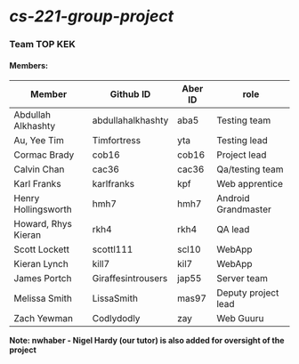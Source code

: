 # *cs-221-group-project*

### Team TOP KEK

#### Members: 

| Member              | Github ID         | Aber ID      | role
----------------------| ------------------|--------------|----------
| Abdullah Alkhashty  | abdullahalkhashty | aba5         | Testing team
| Au, Yee Tim         | Timfortress       | yta          | Testing lead 
| Cormac Brady        | cob16             | cob16        | Project lead
| Calvin Chan         | cac36             | cac36        | Qa/testing team
| Karl Franks         | karlfranks        | kpf          | Web apprentice
| Henry Hollingsworth | hmh7              | hmh7         | Android Grandmaster
| Howard, Rhys Kieran | rkh4              | rkh4         | QA lead
| Scott Lockett       | scottl111         | scl10        | WebApp
| Kieran Lynch        | kill7             | kil7         | WebApp
| James Portch        | Giraffesintrousers| jap55        | Server  team
| Melissa Smith       | LissaSmith        | mas97        | Deputy project lead
| Zach Yewman         | Codlydodly        | zay          | Web Guuru


**Note: nwhaber - Nigel Hardy (our tutor) is also added for oversight of the project**


